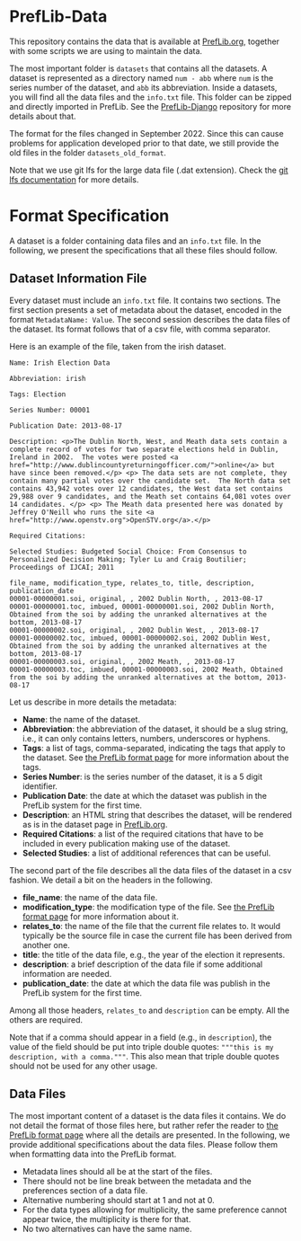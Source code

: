 # PrefLib-Data

This repository contains the data that is available at 
[PrefLib.org](https://preflib.org/>), together with some scripts
we are using to maintain the data.

The most important folder is `datasets` that contains all the datasets. A dataset is represented 
as a directory named `num - abb` where `num` is the series number of the dataset, and `abb` its
abbreviation. Inside a datasets, you will find all the data files and the `info.txt` file. This
folder can be zipped and directly imported in PrefLib. See the 
[PrefLib-Django](https://github.com/PrefLib/PrefLib-Django) repository for more details about that.

The format for the files changed in September 2022. Since this can cause problems for application
developed prior to that date, we still provide the old files in the folder `datasets_old_format`.

Note that we use git lfs for the large data file (.dat extension). Check the 
[git lfs documentation](https://git-lfs.github.com) for more details.

Format Specification
====================

A dataset is a folder containing data files and an `info.txt` file. In the following, we present the
specifications that all these files should follow.

Dataset Information File
------------------------

Every dataset must include an `info.txt` file. It contains two sections. The first section presents
a set of metadata about the dataset, encoded in the format `MetadataName: Value`. The second session
describes the data files of the dataset. Its format follows that of a csv file, with comma separator.

Here is an example of the file, taken from the irish dataset.


```text
Name: Irish Election Data

Abbreviation: irish

Tags: Election

Series Number: 00001

Publication Date: 2013-08-17

Description: <p>The Dublin North, West, and Meath data sets contain a complete record of votes for two separate elections held in Dublin, Ireland in 2002.  The votes were posted <a href="http://www.dublincountyreturningofficer.com/">online</a> but have since been removed.</p> <p> The data sets are not complete, they contain many partial votes over the candidate set.  The North data set contains 43,942 votes over 12 candidates, the West data set contains 29,988 over 9 candidates, and the Meath set contains 64,081 votes over 14 candidates. </p> <p> The Meath data presented here was donated by Jeffrey O'Neill who runs the site <a href="http://www.openstv.org">OpenSTV.org</a>.</p>

Required Citations:

Selected Studies: Budgeted Social Choice: From Consensus to Personalized Decision Making; Tyler Lu and Craig Boutilier; Proceedings of IJCAI; 2011

file_name, modification_type, relates_to, title, description, publication_date
00001-00000001.soi, original, , 2002 Dublin North, , 2013-08-17
00001-00000001.toc, imbued, 00001-00000001.soi, 2002 Dublin North, Obtained from the soi by adding the unranked alternatives at the bottom, 2013-08-17
00001-00000002.soi, original, , 2002 Dublin West, , 2013-08-17
00001-00000002.toc, imbued, 00001-00000002.soi, 2002 Dublin West, Obtained from the soi by adding the unranked alternatives at the bottom, 2013-08-17
00001-00000003.soi, original, , 2002 Meath, , 2013-08-17
00001-00000003.toc, imbued, 00001-00000003.soi, 2002 Meath, Obtained from the soi by adding the unranked alternatives at the bottom, 2013-08-17
```

Let us describe in more details the metadata:

- **Name**: the name of the dataset.
- **Abbreviation**: the abbreviation of the dataset, it should be a slug string, i.e., it can only contains letters, numbers, underscores or hyphens.
- **Tags**: a list of tags, comma-separated, indicating the tags that apply to the dataset. See [the PrefLib format page](https:preflib.org/format#structure) for more information about the tags.
- **Series Number**: is the series number of the dataset, it is a 5 digit identifier.
- **Publication Date**: the date at which the dataset was publish in the PrefLib system for the first time.
- **Description**: an HTML string that describes the dataset, will be rendered as is in the dataset page in [PrefLib.org](https://preflib.org/).
- **Required Citations**: a list of the required citations that have to be included in every publication making use of the dataset.
- **Selected Studies**: a list of additional references that can be useful.

The second part of the file describes all the data files of the dataset in a csv fashion. We detail 
a bit on the headers in the following.

- **file_name**: the name of the data file.
- **modification_type**: the modification type of the file. See [the PrefLib format page](https:preflib.org/format#metadata) for more information about it.
- **relates_to**: the name of the file that the current file relates to. It would typically be the source file in case the current file has been derived from another one.
- **title**: the title of the data file, e.g., the year of the election it represents.
- **description**: a brief description of the data file if some additional information are needed.
- **publication_date**: the date at which the data file was publish in the PrefLib system for the first time.

Among all those headers, `relates_to` and `description` can be empty. All the others are required.

Note that if a comma should appear in a field (e.g., in `description`), the value of the field should be put into
triple double quotes: `"""this is my description, with a comma."""`. This also mean that triple double quotes
should not be used for any other usage.

Data Files
----------

The most important content of a dataset is the data files it contains. We do not detail the format of those files  here,
but rather refer the reader to [the PrefLib format page](https:preflib.org/format#format) where all the details are
presented. In the following, we provide additional specifications about the data files. Please follow them when
formatting data into the PrefLib format.

- Metadata lines should all be at the start of the files.
- There should not be line break between the metadata and the preferences section of a data file.
- Alternative numbering should start at 1 and not at 0.
- For the data types allowing for multiplicity, the same preference cannot appear twice, the multiplicity is there for that.
- No two alternatives can have the same name.
